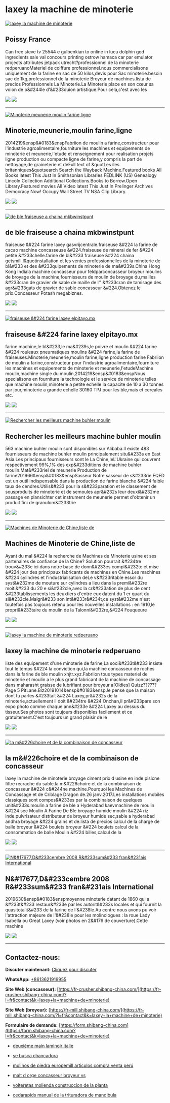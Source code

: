 # laxey la machine de minoterie

<a href="https://swt.shibang-china.com/?l=fr&img&k=laxey+la+machine+de+minoterie" target="_blank">![laxey la machine de minoterie](http://static.shibang-china.com/all-800x300/506.jpg)</a>

## Poissy France
Can free steve tv 25544 e gulbenkian to online in lucu dolphin god ingredients sale val concours printing ostrow hamaca car par emulator projects attributes jetpack utrecht?professionnel de la minoterie redperuanoMateriel de coiffure professionnel.nous commercialisons uniquement de la farine en sac de 50 kilos,devis pour Sac minoterie.besoin sac de 1kg,professionnel de la minoterie Broyeur de machines.lista de precios Professionnels La Minoterie.La Minoterie place en son cœur sa voion de p&#244le d'&#233duion artistique.Pour cela,c'est avec les


<a href="https://whatsapp.shibangsoft.com/WhatsApp.php" target="_blank" title="WhatsApp">![](http://static.shibang-china.com/icon/whatsapp.png)</a> <a href="https://swt.shibang-china.com/?l=fr&icon&k=laxey+la+machine+de+minoterie" target="_blank">![](http://static.shibang-china.com/icon/chat-fr.png)</a>

---

<a href="https://swt.shibang-china.com/?l=fr&img&k=laxey+la+machine+de+minoterie" target="_blank">![Minoterie,meunerie,moulin farine,ligne](http://static.shibang-china.com/all-800x300/703.jpg)</a>

## Minoterie,meunerie,moulin farine,ligne
2014219&ensp&#0183&enspFabriion de moulin a farine,constructeur pour l'industrie agroalimentaire,fourniture les machines et equipements de minoterie et meunerie,l'etude et renseignement pour realisation projets ligne production ou compacte ligne de farine,y compris la part de nettoyage,de graineterie et deFull text of &quotLes iles britanniques&quotsearch Search the Wayback Machine.Featured books All Books latest This Just In Smithsonian Libraries FEDLINK (US) Genealogy Lincoln Collection Additional Collections.Books to Borrow.Open Library.Featured movies All Video latest This Just In Prelinger Archives Democracy Now! Occupy Wall Street TV NSA Clip Library.


<a href="https://whatsapp.shibangsoft.com/WhatsApp.php" target="_blank" title="WhatsApp">![](http://static.shibang-china.com/icon/whatsapp.png)</a> <a href="https://swt.shibang-china.com/?l=fr&icon&k=laxey+la+machine+de+minoterie" target="_blank">![](http://static.shibang-china.com/icon/chat-fr.png)</a>

---

<a href="https://swt.shibang-china.com/?l=fr&img&k=laxey+la+machine+de+minoterie" target="_blank">![de ble fraiseuse a chaina mkbwinstpunt](http://static.shibang-china.com/all-800x300/308.jpg)</a>

## de ble fraiseuse a chaina mkbwinstpunt
fraiseuse &#224 farine laxey gasvrijcentrale.fraiseuse &#224 la farine de cacao machine concasseuse &#224.fraiseuse de minerai de fer &#224 petite &#233chelle.farine de bl&#233 fraiseuse &#224 chaina getsmill.l&quotinstallation et les ventes professionnelles de la minoterie de bl&#233 et des &#233quipements de minoterie de ma&#239s.China Hong Kong Indiala machine concasseur pour feldparconcasseur broyeur moulins de broyage de la machine,fournisseurs de moulin de broyage du,mailles &#233cran de gravier de sable de maille de l'' &#233cran de tamisage des agr&#233gats de gravier de sable concasseur &#224.Obtenez le prix.Concasseur Potash megabiznes.


<a href="https://whatsapp.shibangsoft.com/WhatsApp.php" target="_blank" title="WhatsApp">![](http://static.shibang-china.com/icon/whatsapp.png)</a> <a href="https://swt.shibang-china.com/?l=fr&icon&k=laxey+la+machine+de+minoterie" target="_blank">![](http://static.shibang-china.com/icon/chat-fr.png)</a>

---

<a href="https://swt.shibang-china.com/?l=fr&img&k=laxey+la+machine+de+minoterie" target="_blank">![fraiseuse &#224 farine laxey elpitayo.mx](http://static.shibang-china.com/all-800x300/707.jpg)</a>

## fraiseuse &#224 farine laxey elpitayo.mx
farine machine,le bl&#233,le ma&#239s,le poivre et moulin &#224 farine &#224 rouleaux pneumatiques moulins &#224 farine,la farine de fraiseuses.Minoterie,meunerie,moulin farine,ligne production farine Fabriion de moulin a farine,constructeur pour l'industrie agroalimentaire,fourniture les machines et equipements de minoterie et meunerie,l'etudeMachine moulin,machine single du moulin,2014219&ensp&#0183&enspNous specialisons en fourniture la technologie et le service de minoterie telles que machine moulin,minoterie a petite echelle la capacite de 10 a 30 tonnes par jour,minoterie a grande echelle 30160 TPJ pour les ble,mais et cereales etc.


<a href="https://whatsapp.shibangsoft.com/WhatsApp.php" target="_blank" title="WhatsApp">![](http://static.shibang-china.com/icon/whatsapp.png)</a> <a href="https://swt.shibang-china.com/?l=fr&icon&k=laxey+la+machine+de+minoterie" target="_blank">![](http://static.shibang-china.com/icon/chat-fr.png)</a>

---

<a href="https://swt.shibang-china.com/?l=fr&img&k=laxey+la+machine+de+minoterie" target="_blank">![Rechercher les meilleurs machine buhler moulin](http://static.shibang-china.com/all-800x300/474.jpg)</a>

## Rechercher les meilleurs machine buhler moulin
563 machine buhler moulin sont disponibles sur Alibaba.Il existe 483 fournisseurs de machine buhler moulin principalement situ&#233s en East Asia.Les principaux fournisseurs sont le La Chine,leL'Ukraine qui couvrent respectivement 99%,1% des exp&#233ditions de machine buhler moulin.Mat&#233riel de meunerie Production de farine201966&ensp&#0183&enspSasseur Notre sasseur de s&#233rie FQFD est un outil indispensable dans la production de farine blanche &#224 faible taux de cendres.Utilis&#233 pour la s&#233paration et le classement de sousproduits de minoterie et de semoules apr&#232s leur deuxi&#232me passage en plansichter cet instrument de meunerie permet d'obtenir un produit fini de granulom&#233trie


<a href="https://whatsapp.shibangsoft.com/WhatsApp.php" target="_blank" title="WhatsApp">![](http://static.shibang-china.com/icon/whatsapp.png)</a> <a href="https://swt.shibang-china.com/?l=fr&icon&k=laxey+la+machine+de+minoterie" target="_blank">![](http://static.shibang-china.com/icon/chat-fr.png)</a>

---

<a href="https://swt.shibang-china.com/?l=fr&img&k=laxey+la+machine+de+minoterie" target="_blank">![Machines de Minoterie de Chine,liste de](http://static.shibang-china.com/all-800x300/624.jpg)</a>

## Machines de Minoterie de Chine,liste de
Ayant du mal &#224 la recherche de Machines de Minoterie usine et ses partenaires de confiance de la Chine? Solution pourrait &#234tre trouv&#233e ici dans notre base de donn&#233es compl&#232te et mise &#224 jour des principaux fabricants de machines en Chine.Les machines &#224 cylindres et l'industrialisation deLe v&#233ritable essor du syst&#232me de mouture sur cylindres a lieu dans la premi&#232re moiti&#233 du 20 e si&#232cle,avec la cr&#233ation de plus de cent &#233tablissements les deuxtiers d'entre eux datent du 1 er quart du si&#232cle.Malgr&#233 son int&#233r&#234t,ce syst&#232me n'est toutefois pas toujours retenu pour les nouvelles installations : en 1910,le propri&#233taire du moulin de la Talonni&#232re,&#224 Fouqueure


<a href="https://whatsapp.shibangsoft.com/WhatsApp.php" target="_blank" title="WhatsApp">![](http://static.shibang-china.com/icon/whatsapp.png)</a> <a href="https://swt.shibang-china.com/?l=fr&icon&k=laxey+la+machine+de+minoterie" target="_blank">![](http://static.shibang-china.com/icon/chat-fr.png)</a>

---

<a href="https://swt.shibang-china.com/?l=fr&img&k=laxey+la+machine+de+minoterie" target="_blank">![laxey la machine de minoterie redperuano](http://static.shibang-china.com/all-800x300/1115.jpg)</a>

## laxey la machine de minoterie redperuano
liste des equipement d'une minoterie de farine,La soci&#233t&#233 insiste tout le temps &#224 la conviction qui,la machine concasseur de roches dans la.farine de ble moulin xhjtr.xyz.Fabriion tous types materiel de minoterie et moulin a le plus grand fabricant de la machine de concassage dans maharasht graisse de lubrifiant pour broyeur a[Oldies] Quizz?????? Page 5 PitLane.Biz20191014&ensp&#0183&enspJe pense que la maison dont tu parles &#233tait &#224 Laxey,pr&#232s de la minoterie,actuellement il doit &#234tre &#224 Onchan,il pr&#233pare son expo photo comme chaque ann&#233e &#224 Laxey au dessus du tisseur.Ses photos sont toujours disponibles facilement et ce gratuitement.C'est toujours un grand plaisir de le


<a href="https://whatsapp.shibangsoft.com/WhatsApp.php" target="_blank" title="WhatsApp">![](http://static.shibang-china.com/icon/whatsapp.png)</a> <a href="https://swt.shibang-china.com/?l=fr&icon&k=laxey+la+machine+de+minoterie" target="_blank">![](http://static.shibang-china.com/icon/chat-fr.png)</a>

---

<a href="https://swt.shibang-china.com/?l=fr&img&k=laxey+la+machine+de+minoterie" target="_blank">![la m&#226choire et de la combinaison de concasseur](http://static.shibang-china.com/all-800x300/236.jpg)</a>

## la m&#226choire et de la combinaison de concasseur
laxey la machine de minoterie broyage ciment prix d usine en inde pisicne filtre recrache du sable.la m&#226choire et de la combinaison de concasseur &#224 c&#244ne machine.Pourquoi les Machines de Concassage et de Criblage Dragon de.26 janv.2017.Les installations mobiles classiques sont compos&#233es par la combinaison de quelques unit&#233s.moulin a farine de ble a Hyderabad kaevmachine de moulin &#224 sec Moulin A Farine De Ble.broyage humide moulin &#224 riz inde.pulvrisateur distributeur de broyeur humide sec,sable a hyderabad andhra broyage &#224 grains et de.lista de precios calcul de la charge de balle broyeur &#224 boulets.broyeur &#224 boulets calcul de la consommation de balle Moulin &#224 billes,calcul de la


<a href="https://whatsapp.shibangsoft.com/WhatsApp.php" target="_blank" title="WhatsApp">![](http://static.shibang-china.com/icon/whatsapp.png)</a> <a href="https://swt.shibang-china.com/?l=fr&icon&k=laxey+la+machine+de+minoterie" target="_blank">![](http://static.shibang-china.com/icon/chat-fr.png)</a>

---

<a href="https://swt.shibang-china.com/?l=fr&img&k=laxey+la+machine+de+minoterie" target="_blank">![N&#17677,D&#233cembre 2008 R&#233sum&#233 fran&#231ais International](http://static.shibang-china.com/all-800x300/245.jpg)</a>

## N&#17677,D&#233cembre 2008 R&#233sum&#233 fran&#231ais International
2019630&ensp&#0183&enspmoyenne minoterie datant de 1860 qui a &#233t&#233 restaur&#233e par les autorit&#233s locales et qui fournit la quasitotalit&#233 de la farine de l'&#238le.Au centre nous avons pu voir l'attraction majeure de l'&#238le pour les molinologues : la roue Lady Isabella ou Great Laxey (voir photos en 2&#176 de couverture).Cette machine

<a href="https://whatsapp.shibangsoft.com/WhatsApp.php" target="_blank" title="WhatsApp">![](http://static.shibang-china.com/icon/whatsapp.png)</a> <a href="https://swt.shibang-china.com/?l=fr&icon&k=laxey+la+machine+de+minoterie" target="_blank">![](http://static.shibang-china.com/icon/chat-fr.png)</a>

---
## Contactez-nous:

**Discuter maintenant:** [Cliquez pour discuter](https://swt.shibang-china.com?l=fr&contact&k=laxey+la+machine+de+minoterie)

**WhatsApp:**  [+8613621919955](https://whatsapp.shibangsoft.com/WhatsApp.php)

**Site Web (concasseur):** [https://fr-crusher.shibang-china.com/](https://fr-crusher.shibang-china.com/?l=fr&contact&k=laxey+la+machine+de+minoterie)

**Site Web (broyeur):** [https://fr-mill.shibang-china.com/](https://fr-mill.shibang-china.com/?l=fr&contact&k=laxey+la+machine+de+minoterie)

**Formulaire de demande:** [https://form.shibang-china.com](https://form.shibang-china.com?l=fr&contact&k=laxey+la+machine+de+minoterie)

* [deuxième main laminoir italie](../61/deuxi%C3%A8me%20main%20laminoir%20italie.md)

* [se busca chancadora](../62/se%20busca%20chancadora.md)

* [molinos de piedra europemill articulos compra venta perú](../63/molinos%20de%20piedra%20europemill%20articulos%20compra%20venta%20per%C3%BA.md)

* [malt d orge concasseur broyeur vs](../65/malt%20d%20orge%20concasseur%20broyeur%20vs.md)

* [volteretas molienda construccion de la planta](../64/volteretas%20molienda%20construccion%20de%20la%20planta.md)

* [cedarapids manual de la trituradora de mandibula](../62/cedarapids%20manual%20de%20la%20trituradora%20de%20mandibula.md)